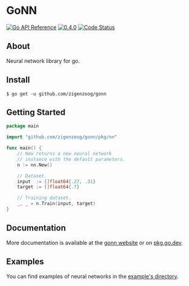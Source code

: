 # GoNN

<div>
  <a href="https://pkg.go.dev/github.com/zigenzoog/gonn?tab=doc" title="Go API Reference" rel="nofollow"><img src="https://pkg.go.dev/badge/github.com/zigenzoog/gonn.svg" alt="Go API Reference"></a>
  <a href="https://github.com/zigenzoog/gonn/releases/tag/v0.4.0" title="0.4.0" rel="nofollow"><img src="https://img.shields.io/badge/version-0.4.0-blue.svg?style=flat" alt="0.4.0"></a>
  <a href="https://goreportcard.com/report/github.com/zigenzoog/gonn"><img src="https://goreportcard.com/badge/github.com/zigenzoog/gonn" alt="Code Status" /></a>
</div>

## About

Neural network library for go.

## Install

```shell
$ go get -u github.com/zigenzoog/gonn
```

## Getting Started

```go
package main

import "github.com/zigenzoog/gonn/pkg/nn"

func main() {
	// New returns a new neural network
	// instance with the default parameters.
	n := nn.New()

	// Dataset.
	input  := []float64{.27, .31}
	target := []float64{.7}

	// Training dataset.
	_, _ = n.Train(input, target)
}
```

## Documentation

More documentation is available at the [gonn website](https://zigenzoog.github.io/gonn) or
on [pkg.go.dev](https://pkg.go.dev/github.com/zigenzoog/gonn).

## Examples

You can find examples of neural networks in
the [example's directory](https://github.com/zigenzoog/gonn/tree/master/examples).
